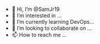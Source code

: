 - 👋 Hi, I’m @SamJr19
- 👀 I’m interested in  ...
- 🌱 I’m currently learning DevOps...
- 💞️ I’m looking to collaborate on ...
- 📫 How to reach me ...

<!---
SamJr19/SamJr19 is a ✨ special ✨ repository because its `README.md` (this file) appears on your GitHub profile.
You can click the Preview link to take a look at your changes.
--->
